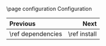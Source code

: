 \page configuration Configuration

<div class="section_buttons">

| Previous          |         Next |
|:------------------|-------------:|
| \ref dependencies | \ref install |

</div>